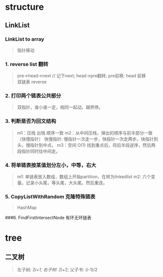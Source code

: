 # structure
## LinkList
### LinkList to array
> 指针移动
### 1. reverse list 翻转
> pre->head->next // 记下next; head->pre翻转; pre前移; head 前移  
> 双链表 reverse
>
### 2. 打印两个链表公共部分
> 双指针，谁小谁一定，相同一起动。越界停。
### 3. 判断是否为回文结构
>m1：压栈 出栈 顺序一致
>m2：从中间压栈，弹出的顺序与前半部分一致 （快慢指针）
>快慢指针: 慢指针一次走一步，快指针一次走两步。快指针到头，慢指针到中点。
> m3：空间 O(1) 找到重点后，将后半段逆序，然后两段指针同时往中间走。
### 4. 将单链表按某值划分左小，中等，右大
>m1: 单链表放入数组，数组上开始partition，在转为linkedlist
>m2: 六个变量。记录小头尾，等头尾，大头尾。然后重连。
>
### 5. CopyListWithRandom 克隆特殊链表
> HashMap
>
###6. FindFirstIntersectNode 有环无环链表


# tree
## 二叉树
> 左子树: 2*i+1; 右子树: 2*i+2; 父子书: (i-1)/2